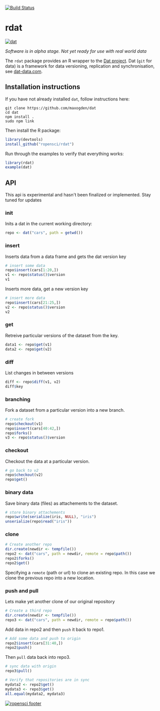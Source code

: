 
[![Build Status](https://travis-ci.org/ropensci/rdat.svg)](https://travis-ci.org/ropensci/rdat)

# rdat
[![dat](http://i.imgur.com/1iD2dEx.png)](http://dat-data.com/)

_Software is in alpha stage. Not yet ready for use with real world data_

The `rdat` package provides an R wrapper to the [Dat project](https://github.com/maxogden/). Dat (`git` for data) is a framework for data versioning, replication and synchronisation, see [dat-data.com](http://dat-data.com/).

## Installation instructions

If you have not already installed `dat`, follow instructions here:

```
git clone https://github.com/maxogden/dat
cd dat
npm install .
sudo npm link
```

Then install the R package:

```r
library(devtools)
install_github("ropensci/rdat")
```

Run through the examples to verify that everything works:

```r
library(rdat)
example(dat)
```

## API

This api is experimental and hasn't been finalized or implemented. Stay tuned for updates

### init

Inits a dat in the current working directory:

```r
repo <- dat("cars", path = getwd())
```

### insert

Inserts data from a data frame and gets the dat version key

```r
# insert some data
repo$insert(cars[1:20,])
v1 <- repo$status()$version
v1
```
Inserts more data, get a new version key

```r
# insert more data
repo$insert(cars[21:25,])
v2 <- repo$status()$version
v2

```

###  get

Retreive particular versions of the dataset from the key.

```r
data1 <- repo$get(v1)
data2 <- repo$get(v2)
```

### diff

List changes in between versions

```r
diff <- repo$diff(v1, v2)
diff$key
```

### branching

Fork a dataset from a particular version into a new branch.

```r
# create fork
repo$checkout(v1)
repo$insert(cars[40:42,])
repo$forks()
v3 <- repo$status()$version
```


### checkout

Checkout the data at a particular version. 

```r
# go back to v2
repo$checkout(v2)
repo$get()
```

### binary data

Save binary data (files) as attachements to the dataset.

```r
# store binary attachements
repo$write(serialize(iris, NULL), "iris")
unserialize(repo$read("iris"))
```


### clone

```r
# Create another repo
dir.create(newdir <- tempfile())
repo2 <- dat("cars", path = newdir, remote = repo$path())
repo2$forks()
repo2$get()
```

Specifying a `remote` (path or url) to clone an existing repo. In this case we clone the previous repo into a new location.

### push and pull

Lets make yet another clone of our original repository

```r
# Create a third repo
dir.create(newdir <- tempfile())
repo3 <- dat("cars", path = newdir, remote = repo$path())
```

Add data in repo2 and then `push` it back to repo1.


```r
# Add some data and push to origin
repo2$insert(cars[31:40,])
repo2$push()
```

Then `pull` data back into repo3. 

```r
# sync data with origin 
repo3$pull()

# Verify that repositories are in sync
mydata2 <- repo2$get()
mydata3 <- repo3$get()
all.equal(mydata2, mydata3)
```


[![ropensci footer](http://ropensci.org/public_images/github_footer.png)](http://ropensci.org)


